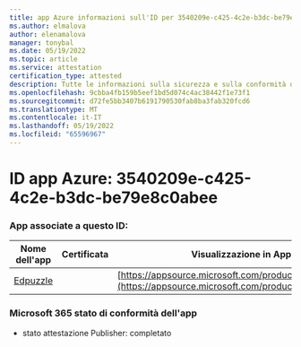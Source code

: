 ```yaml
---
title: app Azure informazioni sull'ID per 3540209e-c425-4c2e-b3dc-be79e8c0abee
ms.author: elmalova
author: elenamalova
manager: tonybal
ms.date: 05/19/2022
ms.topic: article
ms.service: attestation
certification_type: attested
description: Tutte le informazioni sulla sicurezza e sulla conformità disponibili per 3540209e-c425-4c2e-b3dc-be79e8c0abee.
ms.openlocfilehash: 9cbba4fb159b5eef1bd5d074c4ac38442f1e73f1
ms.sourcegitcommit: d72fe5bb3407b6191790530fab8ba3fab320fcd6
ms.translationtype: MT
ms.contentlocale: it-IT
ms.lasthandoff: 05/19/2022
ms.locfileid: "65596967"
---
```

# <a name="azure-app-id-3540209e-c425-4c2e-b3dc-be79e8c0abee"></a>ID app Azure: 3540209e-c425-4c2e-b3dc-be79e8c0abee


### <a name="apps-associated-with-this-id"></a>App associate a questo ID:
| **Nome dell'app** | **Certificata** | **Visualizzazione in AppSource** |
|--------------|---------------|-----------------------|
| [Edpuzzle](../forward/WA200003736.md) |  | [https://appsource.microsoft.com/product/office/WA200003736](https://appsource.microsoft.com/product/office/WA200003736) |

### <a name="microsoft-365-app-compliance-status"></a>Microsoft 365 stato di conformità dell'app
- stato attestazione Publisher: completato
